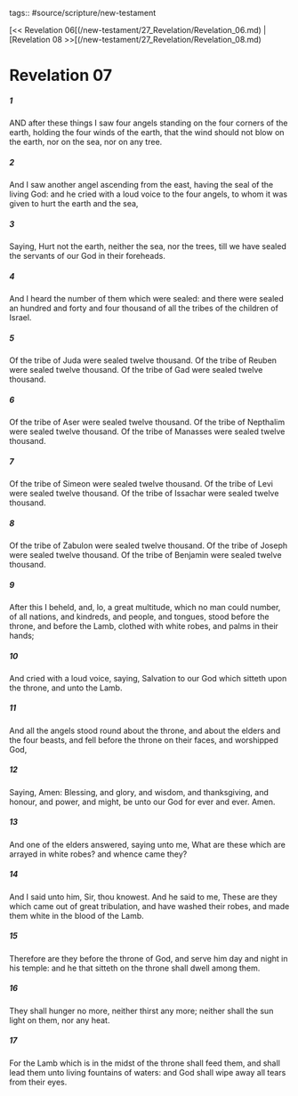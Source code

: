 tags:: #source/scripture/new-testament

[<< Revelation 06[(/new-testament/27_Revelation/Revelation_06.md) | [Revelation 08 >>[(/new-testament/27_Revelation/Revelation_08.md)

# Revelation 07

##### 1

AND after these things I saw four angels standing on the four corners of the earth, holding the four winds of the earth, that the wind should not blow on the earth, nor on the sea, nor on any tree.

##### 2

And I saw another angel ascending from the east, having the seal of the living God: and he cried with a loud voice to the four angels, to whom it was given to hurt the earth and the sea,

##### 3

Saying, Hurt not the earth, neither the sea, nor the trees, till we have sealed the servants of our God in their foreheads.

##### 4

And I heard the number of them which were sealed: and there were sealed an hundred and forty and four thousand of all the tribes of the children of Israel.

##### 5

Of the tribe of Juda were sealed twelve thousand. Of the tribe of Reuben were sealed twelve thousand. Of the tribe of Gad were sealed twelve thousand.

##### 6

Of the tribe of Aser were sealed twelve thousand. Of the tribe of Nepthalim were sealed twelve thousand. Of the tribe of Manasses were sealed twelve thousand.

##### 7

Of the tribe of Simeon were sealed twelve thousand. Of the tribe of Levi were sealed twelve thousand. Of the tribe of Issachar were sealed twelve thousand.

##### 8

Of the tribe of Zabulon were sealed twelve thousand. Of the tribe of Joseph were sealed twelve thousand. Of the tribe of Benjamin were sealed twelve thousand.

##### 9

After this I beheld, and, lo, a great multitude, which no man could number, of all nations, and kindreds, and people, and tongues, stood before the throne, and before the Lamb, clothed with white robes, and palms in their hands;

##### 10

And cried with a loud voice, saying, Salvation to our God which sitteth upon the throne, and unto the Lamb.

##### 11

And all the angels stood round about the throne, and about the elders and the four beasts, and fell before the throne on their faces, and worshipped God,

##### 12

Saying, Amen: Blessing, and glory, and wisdom, and thanksgiving, and honour, and power, and might, be unto our God for ever and ever. Amen.

##### 13

And one of the elders answered, saying unto me, What are these which are arrayed in white robes? and whence came they?

##### 14

And I said unto him, Sir, thou knowest. And he said to me, These are they which came out of great tribulation, and have washed their robes, and made them white in the blood of the Lamb.

##### 15

Therefore are they before the throne of God, and serve him day and night in his temple: and he that sitteth on the throne shall dwell among them.

##### 16

They shall hunger no more, neither thirst any more; neither shall the sun light on them, nor any heat.

##### 17

For the Lamb which is in the midst of the throne shall feed them, and shall lead them unto living fountains of waters: and God shall wipe away all tears from their eyes.
